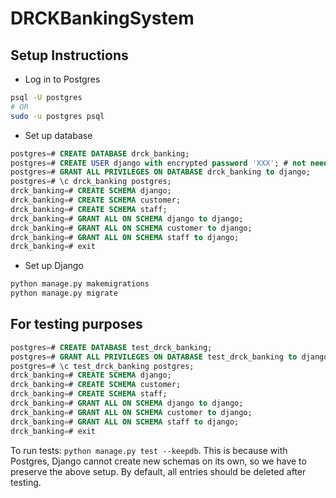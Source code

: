 # DRCKBankingSystem

## Setup Instructions

* Log in to Postgres

```bash
psql -U postgres
# OR
sudo -u postgres psql
```

* Set up database

```sql
postgres=# CREATE DATABASE drck_banking;
postgres=# CREATE USER django with encrypted password 'XXX'; # not needed if user alr created
postgres=# GRANT ALL PRIVILEGES ON DATABASE drck_banking to django;
postgres=# \c drck_banking postgres;
drck_banking=# CREATE SCHEMA django;
drck_banking=# CREATE SCHEMA customer;
drck_banking=# CREATE SCHEMA staff;
drck_banking=# GRANT ALL ON SCHEMA django to django;
drck_banking=# GRANT ALL ON SCHEMA customer to django;
drck_banking=# GRANT ALL ON SCHEMA staff to django;
drck_banking=# exit
```

* Set up Django

```bash
python manage.py makemigrations
python manage.py migrate
```

## For testing purposes

```sql
postgres=# CREATE DATABASE test_drck_banking;
postgres=# GRANT ALL PRIVILEGES ON DATABASE test_drck_banking to django;
postgres=# \c test_drck_banking postgres;
drck_banking=# CREATE SCHEMA django;
drck_banking=# CREATE SCHEMA customer;
drck_banking=# CREATE SCHEMA staff;
drck_banking=# GRANT ALL ON SCHEMA django to django;
drck_banking=# GRANT ALL ON SCHEMA customer to django;
drck_banking=# GRANT ALL ON SCHEMA staff to django;
drck_banking=# exit
```

To run tests: `python manage.py test --keepdb`. This is because with Postgres, Django cannot create new schemas on its own, so we have to preserve the above setup. By default, all entries should be deleted after testing.